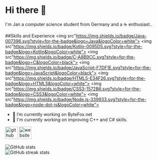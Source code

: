 # Hi there 👋

I'm Jan a computer science student from Germany and a ☕ enthusiast..

##Skills and Experience
<img src"https://img.shields.io/badge/Java-007396.svg?style=for-the-badge&logo=Java&logoColor=white">
<img src"https://img.shields.io/badge/Kotlin-0095D5.svg?style=for-the-badge&logo=Kotlin&logoColor=white">
<img src"https://img.shields.io/badge/C-A8B9CC.svg?style=for-the-badge&logo=C&logoColor=black">
<img src"https://img.shields.io/badge/JavaScript-F7DF1E.svg?style=for-the-badge&logo=JavaScript&logoColor=black">
<img src"https://img.shields.io/badge/HTML5-E34F26.svg?style=for-the-badge&logo=HTML5&logoColor=white">
<img src"https://img.shields.io/badge/CSS3-1572B6.svg?style=for-the-badge&logo=CSS3&logoColor=white">
<img src"https://img.shields.io/badge/Node.js-339933.svg?style=for-the-badge&logo=node-dot-js&logoColor=white">

- 🔭 I’m currently working on ByteFox.net 
- 🌱 I'm currently working on improving C++ and C# skills. 

[<img src='https://cdn.jsdelivr.net/npm/simple-icons@3.0.1/icons/github.svg' alt='github' height='40'>](https://github.com/BrokenStudio)  [<img src='https://cdn.jsdelivr.net/npm/simple-icons@3.0.1/icons/icloud.svg' alt='website' height='40'>](https://brokenstudio.de) 

![GitHub stats](https://github-readme-stats.vercel.app/api?username=BrokenStudio&show_icons=true&count_private=true)  
![GitHub streak stats](https://github-readme-streak-stats.herokuapp.com/?user=BrokenStudio)  
